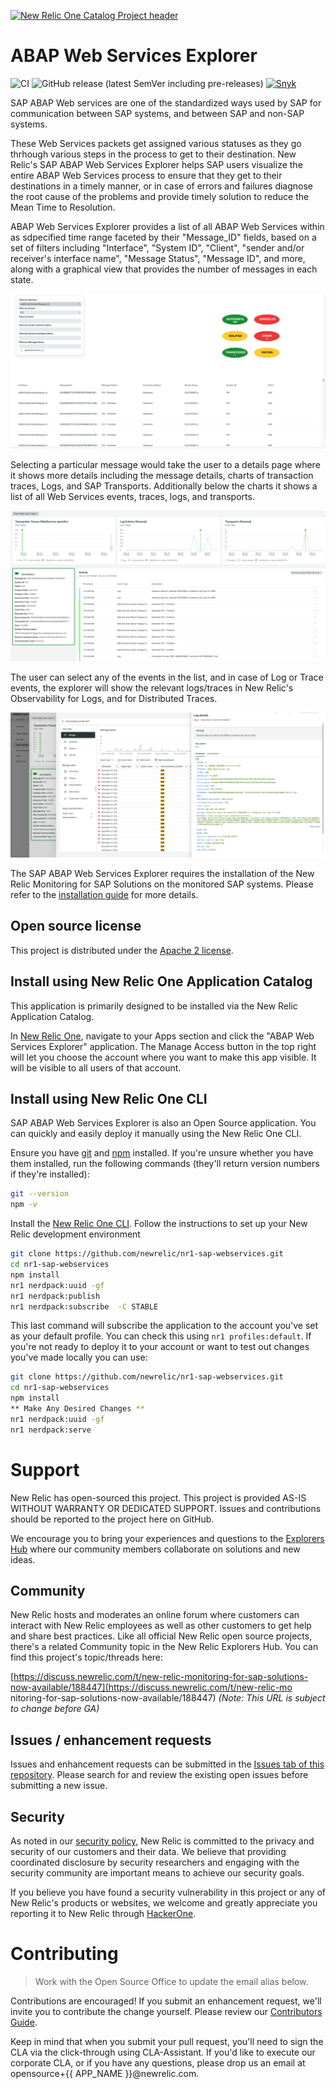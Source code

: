 [![New Relic One Catalog Project header](https://github.com/newrelic/opensource-website/raw/master/src/images/categories/New_Relic_One_Catalog_Project.png)](https://opensource.newrelic.com/oss-category/#new-relic-one-catalog-project)

# ABAP Web Services Explorer

![CI](https://github.com/newrelic/nr1-sap-webservices/workflows/CI/badge.svg) ![GitHub release (latest SemVer including pre-releases)](https://img.shields.io/github/v/release/newrelic/nr1-sap-webservices?include_prereleases&sort=semver) [![Snyk](https://snyk.io/test/github/newrelic/nr1-sap-webservices/badge.svg)](https://snyk.io/test/github/newrelic/nr1-sap-webservices)

SAP ABAP Web services are one of the standardized ways used by SAP for communication between SAP systems, and between SAP and non-SAP systems. 

These Web Services packets get assigned various statuses as they go thrhough various steps in the process to get to their destination. New Relic's SAP ABAP Web Services Explorer helps SAP users visualize the entire ABAP Web Services process to ensure that they get to their destinations in a timely manner, or in case of errors and failures diagnose the root cause of the problems and provide timely solution to reduce the Mean Time to Resolution.

ABAP Web Services Explorer provides a list of all ABAP Web Services within as sdpecified time range faceted by their "Message_ID" fields, based on a set of filters including "Interface", "System ID", "Client", "sender and/or receiver's interface name", "Message Status", "Message ID", and more, along with a graphical view that provides the number of messages in each state.

![overview of SAP ABAP Web Services](./screenshots/screenshot-1.png)

Selecting a particular message would take the user to a details page where it shows more details including the message details, charts of transaction traces, Logs, and SAP Transports. Additionally below the charts it shows a list of all Web Services events, traces, logs, and transports.

![detail page for ABAP Web Services](./screenshots/screenshot-2.png)

The user can select any of the events in the list, and in case of Log or Trace events, the explorer will show the relevant logs/traces in New Relic's Observability for Logs, and for Distributed Traces.

![Log details for ABAP Web Services](./screenshots/screenshot-3.png)

The SAP ABAP Web Services Explorer requires the installation of the New Relic Monitoring for SAP Solutions on the monitored SAP systems.  Please refer to the [installation guide](https://drive.google.com/file/d/1ldVOF2Bo88nVBKn7ai1RIb7Sn6HhmFvI/view?usp=sharing) for more details. 

## Open source license

This project is distributed under the [Apache 2 license](LICENSE).

## Install using New Relic One Application Catalog

This application is primarily designed to be installed via the New Relic Application Catalog.

In [New Relic One](https://one.newrelic.com), navigate to your Apps section and click the "ABAP Web Services Explorer" application. The Manage Access button in the top right will let you choose the account where you want to make this app visible. It will be visible to all users of that account.

## Install using New Relic One CLI

SAP ABAP Web Services Explorer is also an Open Source application. You can quickly and easily deploy it manually using the New Relic One CLI.

Ensure you have [git](https://git-scm.com/book/en/v2/Getting-Started-Installing-Git) and [npm](https://www.npmjs.com/get-npm) installed. If you're unsure whether you have them installed, run the following commands (they'll return version numbers if they're installed):

```bash
git --version
npm -v
```

Install the [New Relic One CLI](https://one.newrelic.com/launcher/developer-center.launcher). Follow the instructions to set up your New Relic development environment

```bash
git clone https://github.com/newrelic/nr1-sap-webservices.git
cd nr1-sap-webservices
npm install
nr1 nerdpack:uuid -gf
nr1 nerdpack:publish
nr1 nerdpack:subscribe  -C STABLE
```
This last command will subscribe the application to the account you've set as your default profile. You can check this using `nr1 profiles:default`. If you're not ready to deploy it to your account or want to test out changes you've made locally you can use:

```bash
git clone https://github.com/newrelic/nr1-sap-webservices.git
cd nr1-sap-webservices
npm install
** Make Any Desired Changes **
nr1 nerdpack:uuid -gf
nr1 nerdpack:serve
```

# Support

New Relic has open-sourced this project. This project is provided AS-IS WITHOUT WARRANTY OR DEDICATED SUPPORT. Issues and contributions should be reported to the project here on GitHub.

We encourage you to bring your experiences and questions to the [Explorers Hub](https://discuss.newrelic.com) where our community members collaborate on solutions and new ideas.

## Community

New Relic hosts and moderates an online forum where customers can interact with New Relic employees as well as other customers to get help and share best practices. Like all official New Relic open source projects, there's a related Community topic in the New Relic Explorers Hub. You can find this project's topic/threads here:

[https://discuss.newrelic.com/t/new-relic-monitoring-for-sap-solutions-now-available/188447](https://discuss.newrelic.com/t/new-relic-mo    nitoring-for-sap-solutions-now-available/188447)
*(Note: This URL is subject to change before GA)*

## Issues / enhancement requests

Issues and enhancement requests can be submitted in the [Issues tab of this repository](../../issues). Please search for and review the existing open issues before submitting a new issue.

## Security

As noted in our [security policy](https://github.com/newrelic/nr1-sap-webservices/security/policy), New Relic is committed to the privacy and security of our customers and their data. We believe that providing coordinated disclosure by security researchers and engaging with the security community are important means to achieve our security goals.

If you believe you have found a security vulnerability in this project or any of New Relic's products or websites, we welcome and greatly appreciate you reporting it to New Relic through [HackerOne](https://hackerone.com/newrelic).

# Contributing

> Work with the Open Source Office to update the email alias below.

Contributions are encouraged! If you submit an enhancement request, we'll invite you to contribute the change yourself. Please review our [Contributors Guide](CONTRIBUTING.md).

Keep in mind that when you submit your pull request, you'll need to sign the CLA via the click-through using CLA-Assistant. If you'd like to execute our corporate CLA, or if you have any questions, please drop us an email at opensource+{{ APP_NAME }}@newrelic.com.
